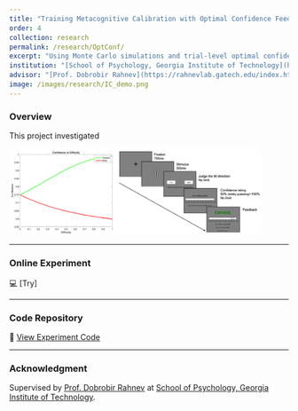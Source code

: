 ```yaml
---
title: "Training Metacognitive Calibration with Optimal Confidence Feedback"
order: 4
collection: research
permalink: /research/OptConf/
excerpt: "Using Monte Carlo simulations and trial-level optimal confidence feedback to train metacognitive calibration in visual perceptual decision-making."
institution: "[School of Psychology, Georgia Institute of Technology](https://psychology.gatech.edu/)"
advisor: "[Prof. Dobrobir Rahnev](https://rahnevlab.gatech.edu/index.html)"
image: /images/research/IC_demo.png
---
```


### Overview
This project investigated 

<img src="/images/research/IC_demo.png" alt="IC demo" style="max-width: 90%; border-radius: 12px;">

---

### Online Experiment
💻 [Try]

---

### Code Repository
🔗 [View Experiment Code](/code/project-4/)

---

### Acknowledgment
Supervised by [Prof. Dobrobir Rahnev](https://rahnevlab.gatech.edu/index.html) at [School of Psychology, Georgia Institute of Technology](https://psychology.gatech.edu/).  
